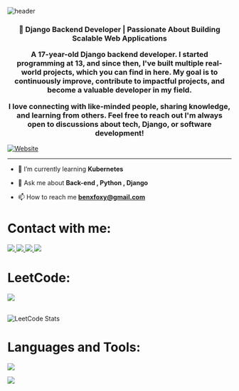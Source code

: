 ![header](https://capsule-render.vercel.app/api?type=waving&color=gradient&height=300&section=header&text=Hi%20I'm%20Benyamin%20Medghalchi&fontSize=40&animation=scaleIn&fontAlignY=38&desc=%20BackEnd%20Developer%20&descAlignY=51&descAlign=62)

<h3 align="center">🚀 Django Backend Developer | Passionate About Building Scalable Web Applications

A 17-year-old Django backend developer. I started programming at 13, and since then, I've built multiple real-world projects, which you can find in here. My goal is to continuously improve, contribute to impactful projects, and become a valuable developer in my field.

I love connecting with like-minded people, sharing knowledge, and learning from others. Feel free to reach out I'm always open to discussions about tech, Django, or software development!</h3>

[![Website](https://img.shields.io/website?down_color=blue&down_message=blue&up_color=yellow&up_message=my%20resume&url=https%3A%2F%2Falibigdeli.github.io%2F)](https://benfoxyy.github.io/Resume/)
<hr>



- 🌱 I’m currently learning **Kubernetes**

- 💬 Ask me about **Back-end , Python , Django**

- 📫 How to reach me **benxfoxy@gmail.com**

<h1 align="left">Contact with me:</h1>
<p align="left">
  <a href="https://www.linkedin.com/in/benyaminmedghalchi/">
    <img src="https://skillicons.dev/icons?i=linkedin" />
  </a>
  <a href="https://twitter.com/benyamin_med">
    <img src="https://skillicons.dev/icons?i=twitter" />
  </a>
  <a href="https://instagram.com/benyfoxy.exe">
    <img src="https://skillicons.dev/icons?i=instagram" />
  </a>
  <a href="https://discord.gg/913067810945638420">
    <img src="https://skillicons.dev/icons?i=discord" />
  </a>
</p>

<h1 align="left">LeetCode:</h1>

![](https://github-readme-stats.vercel.app/api?username=Benfoxyy&theme=dark&hide_border=false&include_all_commits=false&count_private=false)<br/> <br/>

![LeetCode Stats](https://leetcard.jacoblin.cool/Benyamin_Medghalchi)

<h1 align="left">Languages and Tools:</h1>
<div>
  <img src="https://skillicons.dev/icons?i=python,django,docker,kubernetes,postgres,js,jquery,html,css,markdown,git,github,gitlab,linux,redis,postman,nginx">
</div>

<p align="left">
  <img src="https://capsule-render.vercel.app/api?type=waving&color=gradient&height=100&section=footer"/>
</p>
